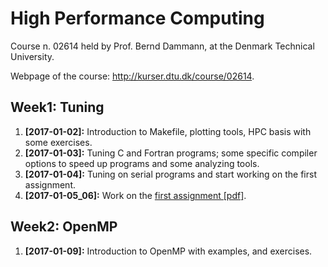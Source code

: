 # High Performance Computing
Course n. 02614 held by Prof. Bernd Dammann, at the Denmark Technical University.

Webpage of the course: http://kurser.dtu.dk/course/02614.


## Week1: Tuning
1. **[2017-01-02]:** Introduction to Makefile, plotting tools, HPC basis with some exercises.
2. **[2017-01-03]:** Tuning C and Fortran programs; some specific compiler options to speed up programs and some analyzing tools.
3. **[2017-01-04]:** Tuning on serial programs and start working on the first assignment.
3. **[2017-01-05_06]:** Work on the [first assignment [pdf]](assignment1/hpc-assignment-1.pdf).


## Week2: OpenMP
1. **[2017-01-09]:** Introduction to OpenMP with examples, and exercises.
